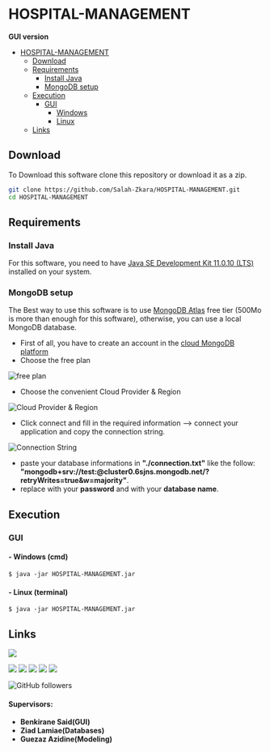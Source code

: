 # HOSPITAL-MANAGEMENT
**GUI version**
- [HOSPITAL-MANAGEMENT](#HOSPITAL-MANAGEMENT)
  * [Download](#download)
  * [Requirements](#requirements)
    + [Install Java](#install-java)
    + [MongoDB setup](#MongoDB-setup)
  * [Execution](#execution)
    + [GUI](#gui)
      - [ Windows](#--windows-cmd)
      - [ Linux](#--linux-terminal)
  * [Links](#links)
## Download
To Download this software clone this repository or download it as a zip.
```bash
git clone https://github.com/Salah-Zkara/HOSPITAL-MANAGEMENT.git
cd HOSPITAL-MANAGEMENT
```

## Requirements
### Install Java
For this software, you need to have [Java SE Development Kit 11.0.10 (LTS)](https://www.oracle.com/java/technologies/javase-jdk11-downloads.html) installed on your system.


### MongoDB setup
The Best way to use this software is to use [MongoDB Atlas](https://www.mongodb.com/cloud/atlas) free tier (500Mo is more than enough for this software), otherwise, you can use a local MongoDB database.
- First of all, you have to create an account in the [cloud MongoDB platform](https://www.mongodb.com/cloud/atlas/register)
- Choose the free plan

![free plan](https://github.com/Salah-Zkara/HOSPITAL-MANAGEMENT/blob/main/src/Images/1.png)

- Choose the convenient Cloud Provider & Region

![Cloud Provider & Region](https://github.com/Salah-Zkara/HOSPITAL-MANAGEMENT/blob/main/src/Images/2.png)
- Click connect and fill in the required information --> connect your application and copy the connection string.

![Connection String](https://github.com/Salah-Zkara/HOSPITAL-MANAGEMENT/blob/main/src/Images/7.png)

- paste your database informations in **"./connection.txt"** like the follow: **"mongodb+srv://test:<password>@cluster0.6sjns.mongodb.net/<dbname>?retryWrites=true&w=majority"**.
- replace **<password>** with your **password** and **<dbname>** with your **database name**.

## Execution


### GUI
#### - Windows (cmd)
`$ java -jar HOSPITAL-MANAGEMENT.jar`

#### - Linux (terminal)
`$ java -jar HOSPITAL-MANAGEMENT.jar`


## Links
[![](https://img.shields.io/badge/My-Portfolio-brightgreen)](https://salah-zkara.codes/)

[![](https://img.shields.io/badge/-Linkedin-%232867B2)](https://www.linkedin.com/in/salah-eddine-zkara-b40b091a6/)
[![](https://img.shields.io/badge/-Facebook-%234267B2)](https://www.facebook.com/salaheddine.zkara.9)
[![](https://img.shields.io/badge/-Twitter-%231DA1F2)](https://twitter.com/SalahZkara)
[![](https://img.shields.io/badge/-Github-333)](https://github.com/Salah-Zkara)
[![](https://img.shields.io/badge/-Instagram-%23E1306C)](https://www.instagram.com/salaheddine.zkara/?hl=en)

![GitHub followers](https://img.shields.io/github/followers/Salah-Zkara?style=social)
#### Supervisors: 
- **Benkirane Said(GUI)**
- **Ziad Lamiae(Databases)**
- **Guezaz Azidine(Modeling)**
